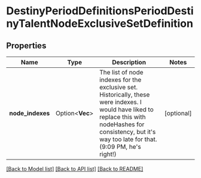 # DestinyPeriodDefinitionsPeriodDestinyTalentNodeExclusiveSetDefinition

## Properties

Name | Type | Description | Notes
------------ | ------------- | ------------- | -------------
**node_indexes** | Option<**Vec<i32>**> | The list of node indexes for the exclusive set. Historically, these were indexes. I would have liked to replace this with nodeHashes for consistency, but it's way too late for that. (9:09 PM, he's right!) | [optional]

[[Back to Model list]](../README.md#documentation-for-models) [[Back to API list]](../README.md#documentation-for-api-endpoints) [[Back to README]](../README.md)


